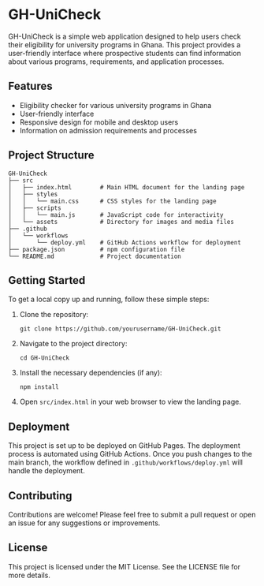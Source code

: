 # GH-UniCheck

GH-UniCheck is a simple web application designed to help users check their eligibility for university programs in Ghana. This project provides a user-friendly interface where prospective students can find information about various programs, requirements, and application processes.

## Features

- Eligibility checker for various university programs in Ghana
- User-friendly interface
- Responsive design for mobile and desktop users
- Information on admission requirements and processes

## Project Structure

```
GH-UniCheck
├── src
│   ├── index.html        # Main HTML document for the landing page
│   ├── styles
│   │   └── main.css      # CSS styles for the landing page
│   ├── scripts
│   │   └── main.js       # JavaScript code for interactivity
│   └── assets            # Directory for images and media files
├── .github
│   └── workflows
│       └── deploy.yml    # GitHub Actions workflow for deployment
├── package.json          # npm configuration file
└── README.md             # Project documentation
```

## Getting Started

To get a local copy up and running, follow these simple steps:

1. Clone the repository:
   ```
   git clone https://github.com/yourusername/GH-UniCheck.git
   ```

2. Navigate to the project directory:
   ```
   cd GH-UniCheck
   ```

3. Install the necessary dependencies (if any):
   ```
   npm install
   ```

4. Open `src/index.html` in your web browser to view the landing page.

## Deployment

This project is set up to be deployed on GitHub Pages. The deployment process is automated using GitHub Actions. Once you push changes to the main branch, the workflow defined in `.github/workflows/deploy.yml` will handle the deployment.

## Contributing

Contributions are welcome! Please feel free to submit a pull request or open an issue for any suggestions or improvements.

## License

This project is licensed under the MIT License. See the LICENSE file for more details.